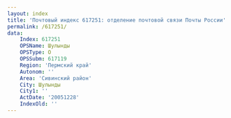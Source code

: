 ```yaml
---
layout: index
title: 'Почтовый индекс 617251: отделение почтовой связи Почты России'
permalink: /617251/
data:
    Index: 617251
    OPSName: Шулынды
    OPSType: О
    OPSSubm: 617119
    Region: 'Пермский край'
    Autonom: ''
    Area: 'Сивинский район'
    City: Шулынды
    City1: ''
    ActDate: '20051228'
    IndexOld: ''
---
```

